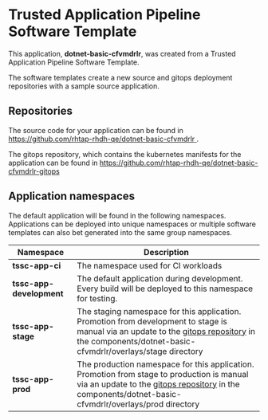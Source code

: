 # Trusted Application Pipeline Software Template

This application, **dotnet-basic-cfvmdrlr**, was created from a Trusted Application Pipeline Software Template.

The software templates create a new source and gitops deployment repositories with a sample source application. 

## Repositories

The source code for your application can be found in [https://github.com/rhtap-rhdh-qe/dotnet-basic-cfvmdrlr ](https://github.com/rhtap-rhdh-qe/dotnet-basic-cfvmdrlr ).
 
The gitops repository, which contains the kubernetes manifests for the application can be found in 
[https://github.com/rhtap-rhdh-qe/dotnet-basic-cfvmdrlr-gitops ](https://github.com/rhtap-rhdh-qe/dotnet-basic-cfvmdrlr-gitops ) 

## Application namespaces 

The default application will be found in the following namespaces. Applications can be deployed into unique namespaces or multiple software templates can also bet generated into the same group namespaces.  

|  Namespace   |  Description   |  
| -------- | -------- |
| **tssc-app-ci** | The namespace used for CI workloads |
| **tssc-app-development** | The default application during development. Every build will be deployed to this namespace for testing. |
| **tssc-app-stage** | The staging namespace for this application. Promotion from development to stage is manual via an update to the [gitops repository](https://github.com/rhtap-rhdh-qe/dotnet-basic-cfvmdrlr-gitops ) in the components/dotnet-basic-cfvmdrlr/overlays/stage directory |
| **tssc-app-prod** | The production namespace for this application. Promotion from stage to production is manual via an update to the [gitops repository](https://github.com/rhtap-rhdh-qe/dotnet-basic-cfvmdrlr-gitops ) in the components/dotnet-basic-cfvmdrlr/overlays/prod directory |